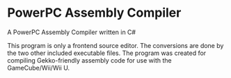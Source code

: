 # PowerPC Assembly Compiler
A PowerPC Assembly Compiler written in C#

This program is only a frontend source editor. The conversions are done by the two other included executable files.
The program was created for compiling Gekko-friendly assembly code for use with the GameCube/Wii/Wii U.
